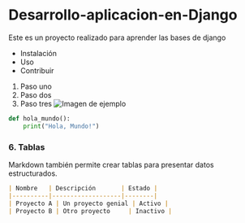 # Desarrollo-aplicacion-en-Django
Este es un proyecto realizado para aprender las bases de django
- Instalación
- Uso
- Contribuir
1. Paso uno
2. Paso dos
3. Paso tres
![Imagen de ejemplo](https://url-de-la-imagen.com/imagen.png)
```python
def hola_mundo():
    print("Hola, Mundo!")
```

### 6. **Tablas**
Markdown también permite crear tablas para presentar datos estructurados.
```markdown
| Nombre   | Descripción       | Estado |
|----------|-------------------|--------|
| Proyecto A | Un proyecto genial | Activo |
| Proyecto B | Otro proyecto     | Inactivo |
